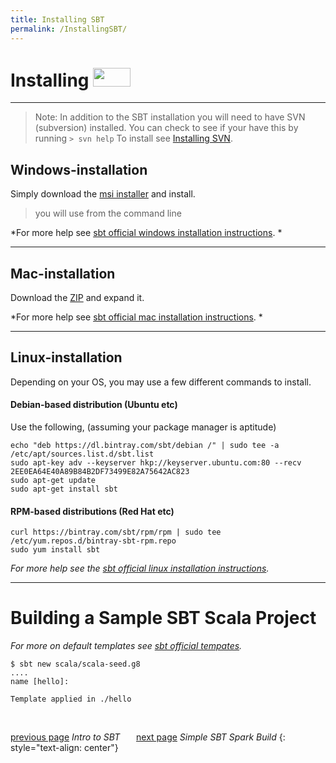 ```yaml
---
title: Installing SBT
permalink: /InstallingSBT/
---
```


Installing  <a href="http://www.scala-sbt.org/release/docs/files/"><img src ="http://www.scala-sbt.org/assets/sbt-logo.svg" width="60" height="30" border="0" ></a>
==================


-------------
> Note: 
>In addition to the SBT installation you will need to have SVN (subversion) installed. You can check to see if your have this by running ```> svn help``` 
>To install see [Installing SVN][3].

Windows-installation 
------------------

Simply download the [msi installer](https://github.com/sbt/sbt/releases/download/v1.0.2/sbt-1.0.2.msi) and install.
> you will use from the command line

*For more help see [sbt official windows installation instructions](http://www.scala-sbt.org/release/docs/Installing-sbt-on-Windows.html). *

--------------

Mac-installation
-----------------
Download the [ZIP](https://github.com/sbt/sbt/releases/download/v1.0.2/sbt-1.0.2.zip) and expand it. 

*For more help see [sbt official mac installation instructions](http://www.scala-sbt.org/release/docs/Installing-sbt-on-Mac.html). *

---------------

Linux-installation
-----------------
Depending on your OS, you may use a few different commands to install. 

#### Debian-based distribution (Ubuntu etc)
Use the following, (assuming your package manager is aptitude) 
```ubuntu
echo "deb https://dl.bintray.com/sbt/debian /" | sudo tee -a /etc/apt/sources.list.d/sbt.list
sudo apt-key adv --keyserver hkp://keyserver.ubuntu.com:80 --recv 2EE0EA64E40A89B84B2DF73499E82A75642AC823
sudo apt-get update
sudo apt-get install sbt
```
#### RPM-based distributions (Red Hat etc)
```linux
curl https://bintray.com/sbt/rpm/rpm | sudo tee /etc/yum.repos.d/bintray-sbt-rpm.repo
sudo yum install sbt
```

*For more help see the [sbt official linux installation instructions](http://www.scala-sbt.org/0.13/docs/Installing-sbt-on-Linux.html).*


------------




# Building a Sample SBT Scala Project

*For more on default templates see [sbt official tempates](http://www.scala-sbt.org/1.0/docs/sbt-new-and-Templates.html).*


```
$ sbt new scala/scala-seed.g8
....
name [hello]:

Template applied in ./hello

```



&ensp;
&ensp;
&ensp;

[previous page][1] *Intro to SBT* &ensp; &ensp; [next page][2] *Simple SBT Spark Build*
{: style="text-align: center"}
 



[1]: https://gabechurch.github.io/Building-Spark-Projects-with-SBT/IntrotoSBT/
[2]: https://gabechurch.github.io/Building-Spark-Projects-with-SBT/SimpleSBTSparkBuild/
[3]: https://gabechurch.github.io/Building-Spark-Projects-with-SBT/InstallingSVN/
